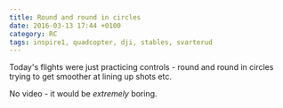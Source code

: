 ```yaml
---
title: Round and round in circles
date: 2016-03-13 17:44 +0100
category: RC
tags: inspire1, quadcopter, dji, stables, svarterud
---
```


Today's flights were just practicing controls - round and round in circles trying to get smoother at lining up shots etc.

No video - it would be _extremely_ boring.
